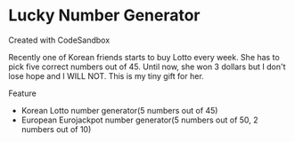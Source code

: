 # Lucky Number Generator

Created with CodeSandbox

Recently one of Korean friends starts to buy Lotto every week.
She has to pick five correct numbers out of 45.
Until now, she won 3 dollars but I don't lose hope and I WILL NOT.
This is my tiny gift for her.

Feature
- Korean Lotto number generator(5 numbers out of 45)
- European Eurojackpot number generator(5 numbers out of 50, 2 numbers out of 10)

